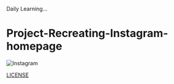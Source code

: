 Daily Learning...

# Project-Recreating-Instagram-homepage

![Instagram](https://user-images.githubusercontent.com/95108889/159359778-7ff090ff-38ba-419c-a440-9d0c17b6d312.png)

[LICENSE](./LICENSE)
